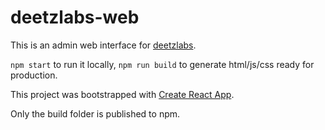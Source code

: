 # deetzlabs-web

This is an admin web interface for [deetzlabs](https://github.com/thomaslule/deetzlabs).

`npm start` to run it locally, `npm run build` to generate html/js/css ready for production.

This project was bootstrapped with [Create React App](https://github.com/facebookincubator/create-react-app).

Only the build folder is published to npm.
